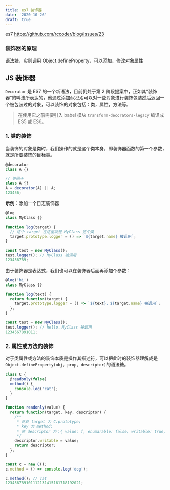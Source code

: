 ```yaml
---
title: es7 装饰器
date: '2020-10-26'
draft: true
---
```


es7 https://github.com/rccoder/blog/issues/23

### 装饰器的原理

语法糖，实则调用 Object.defineProperty，可以添加、修改对象属性

## JS 装饰器

`Decorator` 是 ES7 的一个新语法，目前仍处于第 2 阶段提案中，正如其“装饰器”的叫法所表达的，他通过添加`@方法名`可以对一些对象进行装饰包装然后返回一个被包装过的对象，可以装饰的对象包括：类，属性，方法等。

> 在使用它之前需要引入 babel 模块 `transform-decorators-legacy` 编译成 ES5 或 ES6。

### 1. 类的装饰

当装饰的对象是类时，我们操作的就是这个类本身，即装饰器函数的第一个参数，就是所要装饰的目标类。

```js
@decorator
class A {}

// 等同于
class A {}
A = decorator(A) || A;
123456;
```

**示例**：添加一个日志装饰器

```js
@log
class MyClass {}

function log(target) {
  // 这个 target 在这里就是 MyClass 这个类
  target.prototype.logger = () => `${target.name} 被调用`;
}

const test = new MyClass();
test.logger(); // MyClass 被调用
123456789;
```

由于装饰器是表达式，我们也可以在装饰器后面再添加个参数：

```js
@log('hi')
class MyClass {}

function log(text) {
  return function(target) {
    target.prototype.logger = () => `${text}，${target.name} 被调用`;
  };
}

const test = new MyClass();
test.logger(); // hello，MyClass 被调用
1234567891011;
```

### 2. 属性或方法的装饰

对于类属性或方法的装饰本质是操作其描述符，可以把此时的装饰器理解成是 `Object.defineProperty(obj, prop, descriptor)`的语法糖。

```js
class C {
  @readonly(false)
  method() {
    console.log('cat');
  }
}

function readonly(value) {
  return function(target, key, descriptor) {
    /**
     * 此处 target 为 C.prototype;
     * key 为 method;
     * 原 descriptor 为：{ value: f, enumarable: false, writable: true, configurable: true }
     */
    descriptor.writable = value;
    return descriptor;
  };
}

const c = new C();
c.method = () => console.log('dog');

c.method(); // cat
123456789101112131415161718192021;
```
